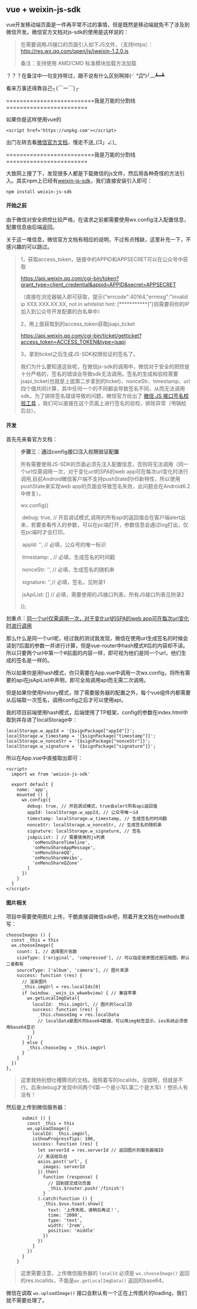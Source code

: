 ## vue + weixin-js-sdk

vue开发移动端页面是一件再平常不过的事情，但是既然是移动端就免不了涉及到微信开发。微信官方文档对js-sdk的使用是这样说的：

> 在需要调用JS接口的页面引入如下JS文件，（支持https）：http://res.wx.qq.com/open/js/jweixin-1.2.0.js
>
> 备注：支持使用 AMD/CMD 标准模块加载方法加载

？？？在备注中一句支持带过，跟不说有什么区别啊摔(╯°Д°)╯︵┻━┻

看来万事还得靠自己┐(￣ー￣)┌

==========================我是万能的分割线========================

如果你是这样使用vue的

```
<script href='https://unpkg.com'></script>
```

出门左转去看[微信官方文档](https://mp.weixin.qq.com/wiki?t=resource/res_main&id=mp1421141115)，慢走不送_(¦3」∠)_

==========================我是万能的分割线========================

大致网上搜了下，发现很多人都是下载微信的js文件，然后用各种奇怪的方法引入。其实npm上已经有[weixin-js-sdk](https://www.npmjs.com/package/weixin-js-sdk)，我们直接安装引入即可：

```
npm install weixin-js-sdk
```





#### 开始之前

由于微信对安全把控比较严格，在请求之前都需要使用wx.config注入配置信息，配置信息由后端返回。

关于这一堆信息，微信官方文档有相应的说明，不过有点残缺，这里补充一下，不感兴趣的可以跳过。

> 1，获取access_token，链接中的APPID和APPSECRET可以在公众号中获取
>
> https://api.weixin.qq.com/cgi-bin/token?grant_type=client_credential&appid=APPID&secret=APPSECRET
>
> （直接在浏览器输入即可获取，提示{"errcode":40164,"errmsg":"invalid ip XXX.XXX.XX.XX, not in whitelist hint: [***********]"}则需要将你的IP加入到公众号开发配置的白名单中）
>
> 2，用上面获取到的access_token获取jsapi_ticket
>
> https://api.weixin.qq.com/cgi-bin/ticket/getticket?access_token=ACCESS_TOKEN&type=jsapi
>
> 3，拿到ticket之后生成JS-SDK权限验证的签名了。
>
> 我们为什么要知道这些呢，在微信js-sdk的调用中，微信对于安全的把控是十分严格的，签名的错误会导致sdk无法调用。签名的生成和验校需要jsapi_ticket(也就是上面第二步拿到的ticket)、nonceStr、timestamp、url四个值共同计算，其中任何一个的不同都会导致签名不同，从而无法调用sdk。为了排除签名错误导致的问题，微信官方给出了 [微信 JS 接口签名校验工具](https://mp.weixin.qq.com/debug/cgi-bin/sandbox?t=jsapisign) ，我们可以直接在这个页面上进行签名的验校，排除异常（甩锅给后台）。



####  开发

首先先来看官方文档：

> **步骤三：通过config接口注入权限验证配置**
>
> 所有需要使用JS-SDK的页面必须先注入配置信息，否则将无法调用（同一个url仅需调用一次，对于变化url的SPA的web app可在每次url变化时进行调用,目前Android微信客户端不支持pushState的H5新特性，所以使用pushState来实现web app的页面会导致签名失败，此问题会在Android6.2中修复）。
>
> wx.config({
>
> ​    debug: true, // 开启调试模式,调用的所有api的返回值会在客户端alert出来，若要查看传入的参数，可以在pc端打开，参数信息会通过log打出，仅在pc端时才会打印。
>
> ​    appId: '', // 必填，公众号的唯一标识
>
> ​    timestamp: , // 必填，生成签名的时间戳
>
> ​    nonceStr: '', // 必填，生成签名的随机串
>
> ​    signature: '',// 必填，签名，见附录1
>
> ​    jsApiList: [] // 必填，需要使用的JS接口列表，所有JS接口列表见附录2
>
> });

划重点：<u>同一个url仅需调用一次，对于变化url的SPA的web app可在每次url变化时进行调用</u> 

那么什么是同一个url呢，经过我的测试我发现，微信在使用url生成签名的时候会读到?后面的参数一并进行计算，但是vue-router中hash模式#后的内容却不读。所以只要两个url中第一个#前面的内容一样，即可视为他们是同一个url，他们生成的签名是一样的。

所以如果你是用hash模式，你只需要在App.vue中调用一次wx.config，将所有需要的api在jsApiList中声明，即可全局调用api而无需二次调用。

但是如果你使用history模式，除了需要服务器的配置之外，每个vue组件内都需要从后端取一次签名，调用config之后才可以使用api。

我的项目前端使用hash模式，后端使用了TP框架，config的参数在index.html中取到并存进了localStorage中：

```
localStorage.w_appId = '{$signPackage["appId"]}';
localStorage.w_timestamp = '{$signPackage["timestamp"]}';
localStorage.w_nonceStr = '{$signPackage["nonceStr"]}';
localStorage.w_signature = '{$signPackage["signature"]}';
```

所以在App.vue中直接取出即可：

```
<script>
  import wx from 'weixin-js-sdk'

  export default {
    name: 'app',
    mounted () {
      wx.config({
        debug: true, // 开启调试模式，true会alert所有api返回值
        appId: localStorage.w_appId, // 公众号唯一id
        timestamp: localStorage.w_timestamp, // 生成签名的时间戳
        nonceStr: localStorage.w_nonceStr, // 生成签名的随机串
        signature: localStorage.w_signature, // 签名
        jsApiList: [ // 需要使用的js列表
          'onMenuShareTimeline',
		  'onMenuShareAppMessage',
		  'onMenuShareQQ',
		  'onMenuShareWeibo',
		  'onMenuShareQZone'
        ]
      })
    }
  }
</script>
```



#### 图片相关

项目中需要使用图片上传，干脆直接调微信sdk吧，照着开发文档在methods里写：

```
chooseImages () {
  const _this = this
  wx.chooseImage({
    count: 1, // 选择图片张数
    sizeType: ['original', 'compressed'], // 可以指定是原图还是压缩图，默认二者都有
    sourceType: ['album', 'camera'], // 图片来源
    success: function (res) {
      // 渲染图片
      _this.imgUrl = res.localIds[0]
      if (window.__wxjs_is_wkwebview) { // 兼容苹果
        wx.getLocalImgData({
          localId: _this.imgUrl, // 图片的localID
          success: function (res) {
            _this.chooseImg = res.localData 
            // localData是图片的base64数据，可以用img标签显示，ios系统必须使用base64显示
          }
        })
      } else {
        _this.chooseImg = _this.imgUrl
      }
    }
  })
},
```

> 这里我特别想吐槽腾讯的文档，我照着写的localIds，没错啊，但就是不行。后来debug才发现中间两个ll第一个是小写L第二个是大写I ！想杀人有没有！

然后是上传到微信服务器：

```
      submit () {
        const _this = this
        wx.uploadImage({
          localId: _this.imgUrl,
          isShowProgressTips: 100,
          success: function (res) {
            let serverId = res.serverId // 返回图片的服务器端ID
            // 发送给后台
            axios.post('url', {
              images: serverId
            }).then(
              function (response) {
                // 回到提交成功页面
                _this.$router.push('/finish')
              }
            ).catch(function () {
              _this.$vux.toast.show({
                text: '上传失败，请稍后再试！',
                time: '2000',
                type: 'text',
                width: '2rem',
                position: 'middle'
              })
            })
          }
        })
      }
    }
```

> 这里需要注意，上传微信服务器的 `localId` 必须是 `wx.chooseImage()` 返回的res.localIds，不能是`wx.getLocalImgData()` 返回的base64。

微信在调取 `wx.uploadImage()` 接口会默认有一个正在上传图片的loading，我们就不需要处理了。 